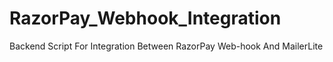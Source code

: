 # RazorPay_Webhook_Integration
Backend Script For Integration Between RazorPay Web-hook And MailerLite
